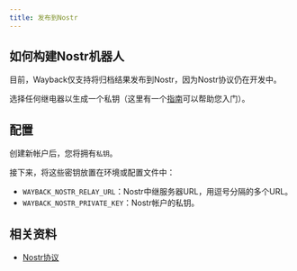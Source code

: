 ```yaml
---
title: 发布到Nostr
---
```


## 如何构建Nostr机器人

目前，Wayback仅支持将归档结果发布到Nostr，因为Nostr协议仍在开发中。

选择任何继电器以生成一个私钥（这里有一个[指南](https://nostr.how/)可以帮助您入门）。

## 配置

创建新帐户后，您将拥有`私钥`。

接下来，将这些密钥放置在环境或配置文件中：

- `WAYBACK_NOSTR_RELAY_URL`：Nostr中继服务器URL，用逗号分隔的多个URL。
- `WAYBACK_NOSTR_PRIVATE_KEY`：Nostr帐户的私钥。

## 相关资料

- [Nostr协议](https://github.com/nostr-protocol/nostr)
